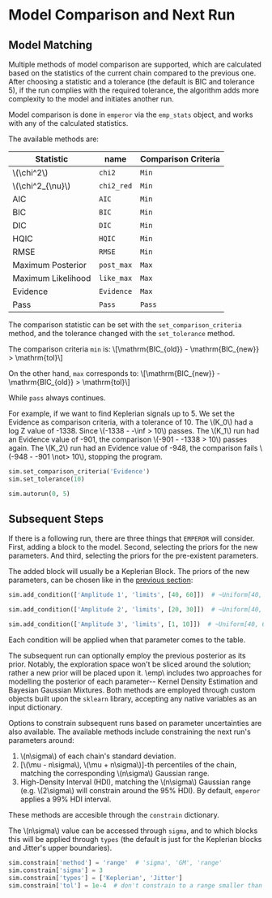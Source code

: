 # Model Comparison and Next Run

## Model Matching

Multiple methods of model comparison are supported, which are calculated based on the statistics of the current chain compared to the previous one. After choosing a statistic and a tolerance (the default is BIC and tolerance 5), if the run complies with the required tolerance, the algorithm adds more complexity to the model and initiates another run.

Model comparison is done in `emperor` via the `emp_stats` object, and works with any of the calculated statistics.

The available methods are:


| Statistic           | name            | Comparison Criteria |
|---------------------|-----------------|---------------------|
| \\(\chi^2\\)        | ```chi2```      | ```Min```           |
| \\(\chi^2_{\nu}\\)  | ```chi2_red```  | ```Min```           |
| AIC                 | ```AIC```       | ```Min```           |
| BIC                 | ```BIC```       | ```Min```           |
| DIC                 | ```DIC```       | ```Min```           |        
| HQIC                | ```HQIC```      | ```Min```           |        
| RMSE                | ```RMSE```      | ```Min```           |        
| Maximum Posterior   | ```post_max```  | ```Max```           |
| Maximum Likelihood  | ```like_max```  | ```Max```           |
| Evidence            | ```Evidence```  | ```Max```           |
| Pass                | ```Pass```      | ```Pass```          |


The comparison statistic can be set with the `set_comparison_criteria` method, and the tolerance changed with the `set_tolerance` method.

The comparison criteria `min` is:
\\[\mathrm{BIC_{old}} - \mathrm{BIC_{new}} > \mathrm{tol}\\]

On the other hand, `max` corresponds to:
\\[\mathrm{BIC_{new}} - \mathrm{BIC_{old}} > \mathrm{tol}\\]

While `pass` always continues.


For example, if we want to find Keplerian signals up to 5. We set the Evidence as comparison criteria, with a tolerance of 10. The \\(K_0\\) had a log Z value of -1338. Since \\(-1338 - -\inf > 10\\) passes.
The \\(K_1\\) run had an Evidence value of -901, the comparison \\(-901 - -1338 > 10\\) passes again. The \\(K_2\\) run had an Evidence value of -948, the comparison fails \\(-948 - -901 \not> 10\\), stopping the program. 

```python
sim.set_comparison_criteria('Evidence')
sim.set_tolerance(10)

sim.autorun(0, 5)
```

## Subsequent Steps

If there is a following run, there are three things that `EMPEROR` will consider. First, adding a block to the model. Second, selecting the priors for the new parameters. And third, selecting the priors for the pre-existent parameters.

The added block will usually be a Keplerian Block. The priors of the new parameters, can be chosen like in the [previous section](ug-the-model.md#specs-and-priors):

```python
sim.add_condition(['Amplitude 1', 'limits', [40, 60]])  # ~Uniform[40, 60]

sim.add_condition(['Amplitude 2', 'limits', [20, 30]])  # ~Uniform[40, 60]

sim.add_condition(['Amplitude 3', 'limits', [1, 10]])  # ~Uniform[40, 60]
```

Each condition will be applied when that parameter comes to the table.


The subsequent run can optionally employ the previous posterior as its prior. Notably, the exploration space won't be sliced around the solution; rather a new prior will be placed upon it. \emp\ includes two approaches for modelling the posterior of each parameter-- Kernel Density Estimation and Bayesian Gaussian Mixtures. Both methods are employed through custom objects built upon the `sklearn` library, accepting any native variables as an input dictionary.

Options to constrain subsequent runs based on parameter uncertainties are also available. The available methods include constraining the next run's parameters around:

1. \\(n\sigma\\) of each chain's standard deviation.
2. [\\(\mu - n\sigma\\), \\(\mu + n\sigma\\)]-th percentiles of the chain, matching the corresponding \\(n\sigma\\) Gaussian range.
3. High-Density Interval (HDI), matching the \\(n\sigma\\) Gaussian range (e.g. \\(2\sigma\\) will constrain around the 95% HDI). By default, `emperor` applies a 99% HDI interval.

These methods are accesible through the `constrain` dictionary. 

The \\(n\sigma\\) value can be accessed through `sigma`, and to which blocks this will be applied through `types` (the default is just for the Keplerian blocks and Jitter's upper boundaries).


```python
sim.constrain['method'] = 'range'  # 'sigma', 'GM', 'range'
sim.constrain['sigma'] = 3
sim.constrain['types'] = ['Keplerian', 'Jitter']
sim.constrain['tol'] = 1e-4  # don't constrain to a range smaller than this ratio (upper_lim-lower_lim)/value

```